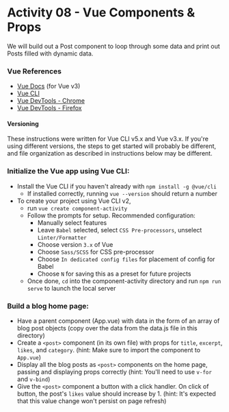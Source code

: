 # Activity 08 - Vue Components & Props

We will build out a Post component to loop through some data and print out Posts filled with dynamic data.

### Vue References
- [Vue Docs](https://vuejs.org/guide/introduction.html) (for Vue v3)
- [Vue CLI](https://cli.vuejs.org/)
- [Vue DevTools - Chrome](https://chrome.google.com/webstore/detail/vuejs-devtools/nhdogjmejiglipccpnnnanhbledajbpd?hl=en)
- [Vue DevTools - Firefox](https://addons.mozilla.org/en-US/firefox/addon/vue-js-devtools/)


#### Versioning

These instructions were written for Vue CLI v5.x and Vue v3.x. If you're using different versions, the steps to get started will probably be different, and file organization as described in instructions below may be different.

### Initialize the Vue app using Vue CLI:
- 	Install the Vue CLI if you haven't already with `npm install -g @vue/cli`
	- 	If installed correctly, running `vue --version` should return a number
-	To create your project using Vue CLI v2, 
	-	run `vue create component-activity`
	-	Follow the prompts for setup. Recommended configuration:
		-	Manually select features
		- Leave `Babel` selected, select `CSS Pre-processors`, unselect `Linter/Formatter`
		- Choose version `3.x` of Vue
		- Choose `Sass/SCSS` for CSS pre-processor
		- Choose `In dedicated config files` for placement of config for Babel
		- Choose `N` for saving this as a preset for future projects
	-	Once done, `cd` into the component-activity directory and run `npm run serve` to launch the local server

### Build a blog home page:
-	 Have a parent component (App.vue) with data in the form of an array of blog post objects (copy over the data from the data.js file in this directory)
-	 Create a `<post>` component (in its own file) with props for `title`, `excerpt`, `likes`, and `category`. (hint: Make sure to import the component to `App.vue`)
-	 Display all the blog posts as `<post>` components on the home page, passing and displaying props correctly (hint: You'll need to use `v-for` and `v-bind`)
-	 Give the `<post>` component a button with a click handler. On click of button, the post's `likes` value should increase by 1. (hint: It's expected that this value change won't persist on page refresh)
